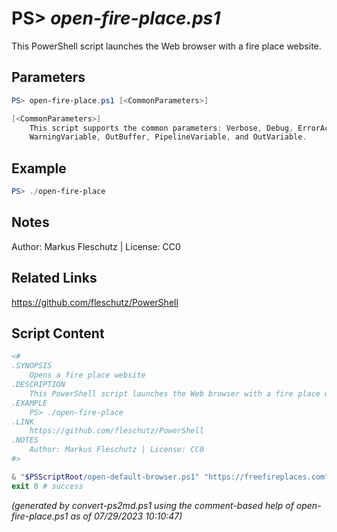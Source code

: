 PS> *open-fire-place.ps1*
====================

This PowerShell script launches the Web browser with a fire place website.

Parameters
----------
```powershell
PS> open-fire-place.ps1 [<CommonParameters>]

[<CommonParameters>]
    This script supports the common parameters: Verbose, Debug, ErrorAction, ErrorVariable, WarningAction, 
    WarningVariable, OutBuffer, PipelineVariable, and OutVariable.
```

Example
-------
```powershell
PS> ./open-fire-place

```

Notes
-----
Author: Markus Fleschutz | License: CC0

Related Links
-------------
https://github.com/fleschutz/PowerShell

Script Content
--------------
```powershell
<#
.SYNOPSIS
	Opens a fire place website
.DESCRIPTION
	This PowerShell script launches the Web browser with a fire place website.
.EXAMPLE
	PS> ./open-fire-place
.LINK
	https://github.com/fleschutz/PowerShell
.NOTES
	Author: Markus Fleschutz | License: CC0
#>

& "$PSScriptRoot/open-default-browser.ps1" "https://freefireplaces.com"
exit 0 # success
```

*(generated by convert-ps2md.ps1 using the comment-based help of open-fire-place.ps1 as of 07/29/2023 10:10:47)*
